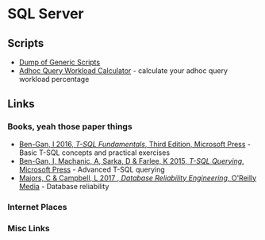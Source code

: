 # SQL Server

## Scripts

* [Dump of Generic Scripts](https://github.com/dark-coffee/scripts/sql/)
* [Adhoc Query Workload Calculator](https://github.com/dark-coffee/scripts/blob/main/sql/AdhocQueryPercentageCheck.sql) - calculate your adhoc query workload percentage

## Links

### Books, yeah those paper things

* [Ben-Gan, I 2016, *T-SQL Fundamentals*, Third Edition, Microsoft Press](https://www.microsoftpressstore.com/store/t-sql-fundamentals-9781509302000) - Basic T-SQL concepts and practical exercises
* [Ben-Gan, I, Machanic, A, Sarka, D & Farlee, K 2015, *T-SQL Querying*, Microsoft Press](https://www.microsoftpressstore.com/store/t-sql-querying-9780735685048) - Advanced T-SQL querying
* [Majors, C & Campbell, L 2017 , *Database Reliability Engineering*, O'Reilly Media](https://www.oreilly.com/library/view/database-reliability-engineering/9781491925935) - Database reliability

### Internet Places

### Misc Links
